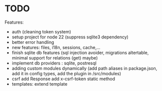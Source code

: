 # TODO

Features:
- auth (cleaning token system)
- setup project for node 22 (suppress sqlite3 dependency)
- better error handling
- new features: files, i18n, sessions, cache,...
- finish sqlite db features (sql injection avoider, migrations altertable, minimal support for relations (get) maybe)
- implement db providers : sqlite, postresql
- adding custom modules dynamically (add path aliases in package.json, add it in config types, add the plugin in /src/modules)
- csrf add Response add x-csrf-token static method
- templates: extend template
